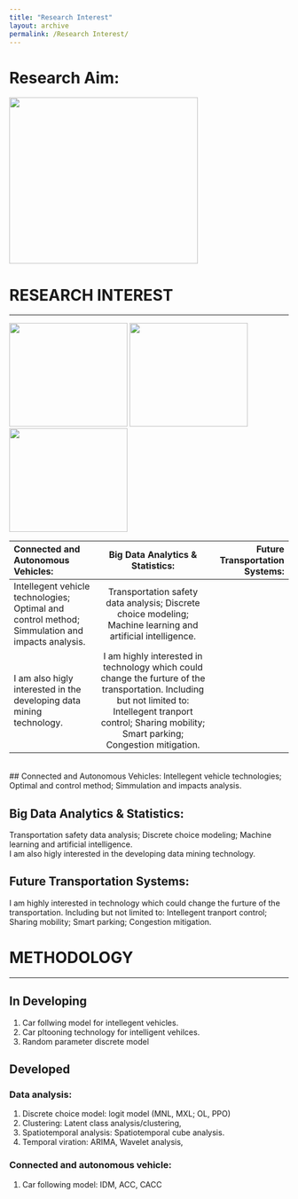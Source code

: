 ```yaml
---
title: "Research Interest"
layout: archive
permalink: /Research Interest/
---
```

# Research Aim:
<img src="https://lh5.googleusercontent.com/IenRxFyLuZjzk8Tr7bH-NbJYgCIKLgIzpKSwRCMbciZgvvzqL4ZkcQr90YiVuLIko89tYxo7-bUrGh0SjfqwVK7T0Xxe3Qm50DMCiTccVIDHMr5jg5o=w1280" width="340" height="300" algin="middle"><br>


# RESEARCH INTEREST
-----
<img src="https://lh6.googleusercontent.com/PRoBZq9Vp7ae-N-zohDNzkWBePRu4nvqRnxcg521nlmtbg7RorwXZUwqj0d6fvSiv9s_atDNy-B9pUq_2mohqqHgjT1vflTRcpHDCaipJ0QbVeL0-Fc4=w1280" width="213" height="187"> <img src="https://lh3.googleusercontent.com/KOw6ggYqWVv9Ziho-Fl-0BpQYdCE6SXtr7O3c_10dlSSVEjMk81SKrn-yE5v0SlEcXZUB5QUAYQtwljGIgRfCMNreHqiBSBHJAWHN_XlB1qc99mcvD4=w1280" width="213" height="187"> <img src="https://lh6.googleusercontent.com/NZ0Hex32ntxnvby_ISMdbFONlPp3ms7s2y62pQ9gyJmOGXTUsRJpT56PTe3vpw2cF2YhsnUJn9xoVlLNKXJaP3afUxLjov2nQbkHnntDCqa4s0udL-c=w1280" width="213" height="187" >
<br>

|Connected and Autonomous Vehicles: |Big Data Analytics & Statistics: |Future Transportation Systems: |
|:--------|:-------:|--------:|
| Intellegent vehicle technologies; Optimal and control method; Simmulation and impacts analysis. | Transportation safety data analysis; Discrete choice modeling; Machine learning and artificial intelligence.<br>
I am also higly interested in the developing data mining technology.| I am highly interested in technology which could change the furture of the transportation. Including but not limited to: Intellegent tranport control; Sharing mobility; Smart parking; Congestion mitigation.|
<br>
## Connected and Autonomous Vehicles: 
Intellegent vehicle technologies; Optimal and control method; Simmulation and impacts analysis. 

## Big Data Analytics & Statistics:
Transportation safety data analysis; Discrete choice modeling; Machine learning and artificial intelligence.<br>
I am also higly interested in the developing data mining technology.

## Future Transportation Systems: 
I am highly interested in technology which could change the furture of the transportation. Including but not limited to: Intellegent tranport control; Sharing mobility; Smart parking; Congestion mitigation.<br>


# METHODOLOGY
-----
## In Developing
1. Car follwing model for intellegent vehicles.
1. Car pltooning technology for intelligent vehilces.
1. Random parameter discrete model 

## Developed
### Data analysis:
1. Discrete choice model: logit model (MNL, MXL; OL, PPO)
1. Clustering: Latent class analysis/clustering, 
1. Spatiotemporal analysis: Spatiotemporal cube analysis.
1. Temporal viration: ARIMA, Wavelet analysis,

### Connected and autonomous vehicle: 
1. Car following model: IDM, ACC, CACC


